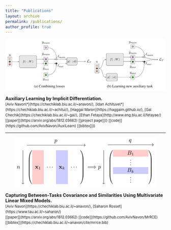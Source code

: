 ```yaml
---
title: "Publications"
layout: archive
permalink: /publications/
author_profile: true
---
```


<p align="center">
  <img src="/assets/publication-img/framework.png" width="550" />
</p>
<b>Auxiliary Learning by Implicit Differentiation.</b>
<br>
<span style="font-size:.8em;">
[Aviv Navon<a>\*</a>](https://chechiklab.biu.ac.il/~anavon/), 
[Idan Achituve<a>\*</a>](https://chechiklab.biu.ac.il/~achitui/), 
[Haggai Maron](https://haggaim.github.io/), 
[Gal Chechik](https://chechiklab.biu.ac.il/~gal/), 
[Ethan Fetaya](http://www.eng.biu.ac.il/fetayae/)
<br>
[[paper]](https://arxiv.org/abs/1812.03662) 
[[project page]]() 
[[code]](https://github.com/AvivNavon/AuxiLearn) 
[[bibtex]]()
</span>

---
<p align="center">
	<img src="/assets/publication-img/mrrce-group.png" width="450" /> 
</p>
<b>Capturing Between-Tasks Covariance and Similarities Using Multivariate Linear Mixed Models.</b>
<br>
<span style="font-size:.8em;">
[Aviv Navon](https://chechiklab.biu.ac.il/~anavon/), 
[Saharon Rosset](https://www.tau.ac.il/~saharon/)
<br>
[[paper]](https://arxiv.org/abs/1812.03662) 
[[code]](https://github.com/AvivNavon/MrRCE)
[[bibtex]](https://chechiklab.biu.ac.il/~anavon/cite/mrrce.bib) 
</span>